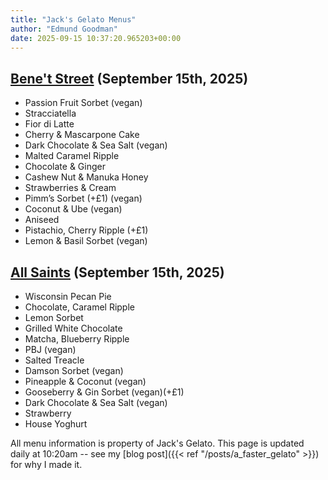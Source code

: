 ```yaml
---
title: "Jack's Gelato Menus"
author: "Edmund Goodman"
date: 2025-09-15 10:37:20.965203+00:00
---
```


## [Bene't Street](https://www.jacksgelato.com/bene-t-street-menu) (September 15th, 2025)

- Passion Fruit Sorbet (vegan)
- Stracciatella
- Fior di Latte
- Cherry & Mascarpone Cake
- Dark Chocolate & Sea Salt (vegan)
- Malted Caramel Ripple
- Chocolate & Ginger
- Cashew Nut & Manuka Honey
- Strawberries & Cream
- Pimm’s Sorbet (+£1) (vegan)
- Coconut & Ube (vegan)
- Aniseed
- Pistachio, Cherry Ripple (+£1)
- Lemon & Basil Sorbet (vegan)


## [All Saints](https://www.jacksgelato.com/all-saints-menu) (September 15th, 2025)

- Wisconsin Pecan Pie
- Chocolate, Caramel Ripple
- Lemon Sorbet
- Grilled White Chocolate
- Matcha, Blueberry Ripple
- PBJ (vegan)
- Salted Treacle
- Damson Sorbet (vegan)
- Pineapple & Coconut (vegan)
- Gooseberry & Gin Sorbet (vegan)(+£1)
- Dark Chocolate & Sea Salt (vegan)
- Strawberry
- House Yoghurt

All menu information is property of Jack's Gelato. This page is
updated daily at 10:20am -- see my
[blog post]({{< ref "/posts/a_faster_gelato" >}}) for why I made it.
